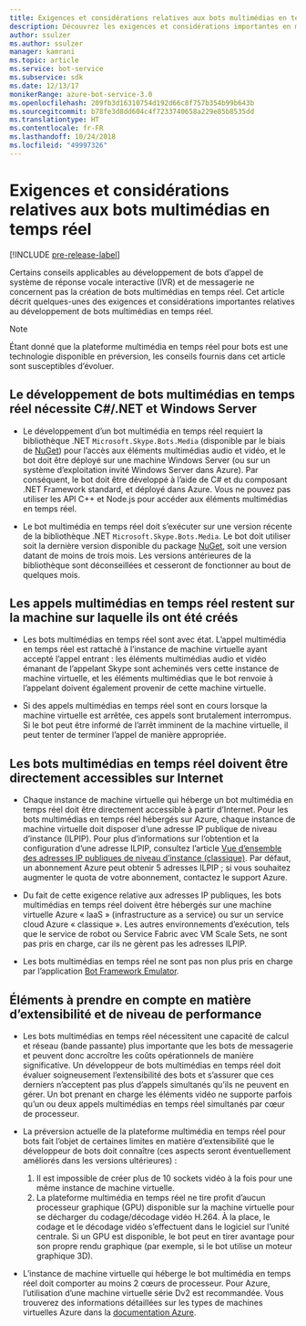 ```yaml
---
title: Exigences et considérations relatives aux bots multimédias en temps réel| Microsoft Docs
description: Découvrez les exigences et considérations importantes en matière de création de bots multimédias en temps réel pour Skype à l’aide du Kit de développement logiciel (SDK) Bot Builder pour .NET.
author: ssulzer
ms.author: ssulzer
manager: kamrani
ms.topic: article
ms.service: bot-service
ms.subservice: sdk
ms.date: 12/13/17
monikerRange: azure-bot-service-3.0
ms.openlocfilehash: 209fb3d16310754d192d66c8f757b354b99b643b
ms.sourcegitcommit: b78fe3d8dd604c4f7233740658a229e85b8535dd
ms.translationtype: HT
ms.contentlocale: fr-FR
ms.lasthandoff: 10/24/2018
ms.locfileid: "49997326"
---
```

# <a name="requirements-and-considerations-for-real-time-media-bots"></a>Exigences et considérations relatives aux bots multimédias en temps réel

[!INCLUDE [pre-release-label](../includes/pre-release-label-v3.md)]

Certains conseils applicables au développement de bots d’appel de système de réponse vocale interactive (IVR) et de messagerie ne concernent pas la création de bots multimédias en temps réel. Cet article décrit quelques-unes des exigences et considérations importantes relatives au développement de bots multimédias en temps réel. 

> [!NOTE]
> Étant donné que la plateforme multimédia en temps réel pour bots est une technologie disponible en préversion, les conseils fournis dans cet article sont susceptibles d’évoluer.

## <a name="real-time-media-bot-development-requires-cnet-and-windows-server"></a>Le développement de bots multimédias en temps réel nécessite C#/.NET et Windows Server

- Le développement d’un bot multimédia en temps réel requiert la bibliothèque .NET `Microsoft.Skype.Bots.Media` (disponible par le biais de <a href="https://www.nuget.org/" target="_blank">NuGet</a>) pour l’accès aux éléments multimédias audio et vidéo, et le bot doit être déployé sur une machine Windows Server (ou sur un système d’exploitation invité Windows Server dans Azure). Par conséquent, le bot doit être développé à l’aide de C# et du composant .NET Framework standard, et déployé dans Azure. Vous ne pouvez pas utiliser les API C++ et Node.js pour accéder aux éléments multimédias en temps réel.

- Le bot multimédia en temps réel doit s’exécuter sur une version récente de la bibliothèque .NET `Microsoft.Skype.Bots.Media`. Le bot doit utiliser soit la dernière version disponible du package <a href="https://www.nuget.org/" target="_blank">NuGet</a>, soit une version datant de moins de trois mois. Les versions antérieures de la bibliothèque sont déconseillées et cesseront de fonctionner au bout de quelques mois.

## <a name="real-time-media-calls-stay-on-the-machine-where-they-were-created"></a>Les appels multimédias en temps réel restent sur la machine sur laquelle ils ont été créés

- Les bots multimédias en temps réel sont avec état. L’appel multimédia en temps réel est rattaché à l’instance de machine virtuelle ayant accepté l’appel entrant : les éléments multimédias audio et vidéo émanant de l’appelant Skype sont acheminés vers cette instance de machine virtuelle, et les éléments multimédias que le bot renvoie à l’appelant doivent également provenir de cette machine virtuelle.

- Si des appels multimédias en temps réel sont en cours lorsque la machine virtuelle est arrêtée, ces appels sont brutalement interrompus. Si le bot peut être informé de l’arrêt imminent de la machine virtuelle, il peut tenter de terminer l’appel de manière appropriée.

## <a name="real-time-media-bots-must-be-directly-accessible-on-the-internet"></a>Les bots multimédias en temps réel doivent être directement accessibles sur Internet

- Chaque instance de machine virtuelle qui héberge un bot multimédia en temps réel doit être directement accessible à partir d’Internet. Pour les bots multimédias en temps réel hébergés sur Azure, chaque instance de machine virtuelle doit disposer d’une adresse IP publique de niveau d’instance (ILPIP). Pour plus d’informations sur l’obtention et la configuration d’une adresse ILPIP, consultez l’article <a href="/azure/virtual-network/virtual-networks-instance-level-public-ip" target="_blank">Vue d’ensemble des adresses IP publiques de niveau d’instance (classique)</a>. Par défaut, un abonnement Azure peut obtenir 5 adresses ILPIP ; si vous souhaitez augmenter le quota de votre abonnement, contactez le support Azure.

- Du fait de cette exigence relative aux adresses IP publiques, les bots multimédias en temps réel doivent être hébergés sur une machine virtuelle Azure « IaaS » (infrastructure as a service) ou sur un service cloud Azure « classique ». Les autres environnements d’exécution, tels que le service de robot ou Service Fabric avec VM Scale Sets, ne sont pas pris en charge, car ils ne gèrent pas les adresses ILPIP.

- Les bots multimédias en temps réel ne sont pas non plus pris en charge par l’application [Bot Framework Emulator](../bot-service-debug-emulator.md).

## <a name="scalability-and-performance-considerations"></a>Éléments à prendre en compte en matière d’extensibilité et de niveau de performance

- Les bots multimédias en temps réel nécessitent une capacité de calcul et réseau (bande passante) plus importante que les bots de messagerie et peuvent donc accroître les coûts opérationnels de manière significative. Un développeur de bots multimédias en temps réel doit évaluer soigneusement l’extensibilité des bots et s’assurer que ces derniers n’acceptent pas plus d’appels simultanés qu’ils ne peuvent en gérer. Un bot prenant en charge les éléments vidéo ne supporte parfois qu’un ou deux appels multimédias en temps réel simultanés par cœur de processeur.

- La préversion actuelle de la plateforme multimédia en temps réel pour bots fait l’objet de certaines limites en matière d’extensibilité que le développeur de bots doit connaître (ces aspects seront éventuellement améliorés dans les versions ultérieures) : 
  1. Il est impossible de créer plus de 10 sockets vidéo à la fois pour une même instance de machine virtuelle.
  2. La plateforme multimédia en temps réel ne tire profit d’aucun processeur graphique (GPU) disponible sur la machine virtuelle pour se décharger du codage/décodage vidéo H.264. À la place, le codage et le décodage vidéo s’effectuent dans le logiciel sur l’unité centrale. Si un GPU est disponible, le bot peut en tirer avantage pour son propre rendu graphique (par exemple, si le bot utilise un moteur graphique 3D).

- L’instance de machine virtuelle qui héberge le bot multimédia en temps réel doit comporter au moins 2 cœurs de processeur. Pour Azure, l’utilisation d’une machine virtuelle série Dv2 est recommandée. Vous trouverez des informations détaillées sur les types de machines virtuelles Azure dans la <a href="/azure/virtual-machines/windows/sizes-general" target="_blank">documentation Azure</a>. 
